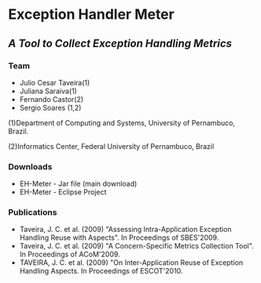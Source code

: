# Exception Handler Meter
## _A Tool to Collect Exception Handling Metrics_

### Team
- Julio Cesar Taveira(1) 
- Juliana Saraiva(1) 
- Fernando Castor(2) 
- Sergio Soares (1,2)

(1)Department of Computing and Systems, University of Pernambuco, Brazil.

(2)Informatics Center, Federal University of Pernambuco, Brazil

### Downloads
- EH-Meter - Jar file (main download)
- EH-Meter - Eclipse Project

### Publications
- Taveira, J. C. et al. (2009) "Assessing Intra-Application Exception Handling Reuse with Aspects". In Proceedings of SBES'2009.
- Taveira, J. C. et al. (2009) "A Concern-Specific Metrics Collection Tool". In Proceedings of ACoM'2009.
- TAVEIRA, J. C. et al. (2009) "On Inter-Application Reuse of Exception Handling Aspects. In Proceedings of ESCOT'2010. 
